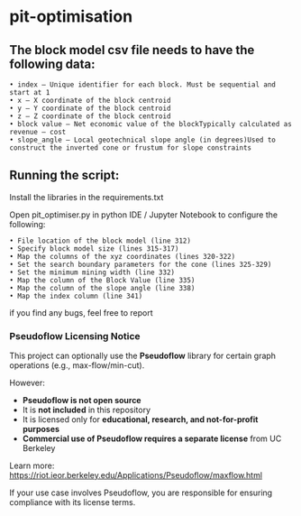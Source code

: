 # pit-optimisation

## The block model csv file needs to have the following data:

    • index – Unique identifier for each block. Must be sequential and start at 1 
    • x – X coordinate of the block centroid
    • y – Y coordinate of the block centroid
    • z – Z coordinate of the block centroid
    • block value – Net economic value of the blockTypically calculated as revenue – cost
    • slope_angle – Local geotechnical slope angle (in degrees)Used to construct the inverted cone or frustum for slope constraints

## Running the script:

Install the libraries in the requirements.txt 

Open pit_optimiser.py in python IDE / Jupyter Notebook to configure the following:
    
    • File location of the block model (line 312)
    • Specify block model size (lines 315-317)
    • Map the columns of the xyz coordinates (lines 320-322)
    • Set the search boundary parameters for the cone (lines 325-329)
    • Set the minimum mining width (line 332)
    • Map the column of the Block Value (line 335)
    • Map the column of the slope angle (line 338)
    • Map the index column (line 341)

if you find any bugs, feel free to report

### Pseudoflow Licensing Notice

This project can optionally use the **Pseudoflow** library for certain graph operations (e.g., max-flow/min-cut).

However:

- **Pseudoflow is not open source**
- It is **not included** in this repository
- It is licensed only for **educational, research, and not-for-profit purposes**
- **Commercial use of Pseudoflow requires a separate license** from UC Berkeley

Learn more:  
https://riot.ieor.berkeley.edu/Applications/Pseudoflow/maxflow.html

If your use case involves Pseudoflow, you are responsible for ensuring compliance with its license terms.
